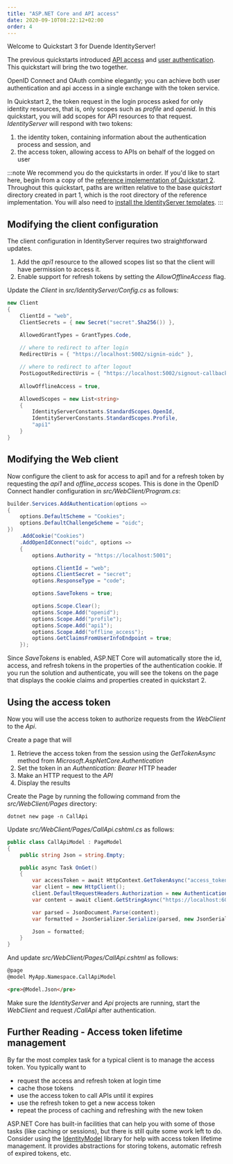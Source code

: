 ```yaml
---
title: "ASP.NET Core and API access"
date: 2020-09-10T08:22:12+02:00
order: 4
---
```


Welcome to Quickstart 3 for Duende IdentityServer!

The previous quickstarts introduced 
[API access](1_client_credentials) and 
[user authentication](2_interactive). This quickstart will bring 
the two together.

OpenID Connect and OAuth combine elegantly; you can achieve both user
authentication and api access in a single exchange with the token service.

In Quickstart 2, the token request in the login process asked for only identity
resources, that is, only scopes such as *profile* and *openid*. In this
quickstart, you will add scopes for API resources to that request.
*IdentityServer* will respond with two tokens:
1. the identity token, containing information about the authentication process
  and session, and
2. the access token, allowing access to APIs on behalf of the logged on user

:::note
We recommend you do the quickstarts in order. If you'd like to start here, begin
from a copy of the [reference implementation of Quickstart 2](https://github.com/DuendeSoftware/Samples/tree/main/IdentityServer/v6/Quickstarts/2_InteractiveAspNetCore).
Throughout this quickstart, paths are written relative to the base *quickstart*
directory created in part 1, which is the root directory of the reference
implementation. You will also need to [install the IdentityServer templates](0_overview#preparation).
:::


## Modifying the client configuration

The client configuration in IdentityServer requires two straightforward updates.
1. Add the *api1* resource to the allowed scopes list so that the client will
   have permission to access it.
2. Enable support for refresh tokens by setting the *AllowOfflineAccess* flag.

Update the *Client* in *src/IdentityServer/Config.cs* as follows:
```cs
new Client
{
    ClientId = "web",
    ClientSecrets = { new Secret("secret".Sha256()) },

    AllowedGrantTypes = GrantTypes.Code,
            
    // where to redirect to after login
    RedirectUris = { "https://localhost:5002/signin-oidc" },

    // where to redirect to after logout
    PostLogoutRedirectUris = { "https://localhost:5002/signout-callback-oidc" },
    
    AllowOfflineAccess = true,

    AllowedScopes = new List<string>
    {
        IdentityServerConstants.StandardScopes.OpenId,
        IdentityServerConstants.StandardScopes.Profile,
        "api1"
    }
}
```

## Modifying the Web client
Now configure the client to ask for access to api1 and for a refresh token by
requesting the *api1* and *offline_access* scopes. This is done in the OpenID
Connect handler configuration in *src/WebClient/Program.cs*:

```cs
builder.Services.AddAuthentication(options =>
{
    options.DefaultScheme = "Cookies";
    options.DefaultChallengeScheme = "oidc";
})
    .AddCookie("Cookies")
    .AddOpenIdConnect("oidc", options =>
    {
        options.Authority = "https://localhost:5001";

        options.ClientId = "web";
        options.ClientSecret = "secret";
        options.ResponseType = "code";

        options.SaveTokens = true;

        options.Scope.Clear();
        options.Scope.Add("openid");
        options.Scope.Add("profile");
        options.Scope.Add("api1");
        options.Scope.Add("offline_access");
        options.GetClaimsFromUserInfoEndpoint = true;
    });
```

Since *SaveTokens* is enabled, ASP.NET Core will automatically store the id,
access, and refresh tokens in the properties of the authentication cookie. If
you run the solution and authenticate, you will see the tokens on
the page that displays the cookie claims and properties created in quickstart 2.

## Using the access token
Now you will use the access token to authorize requests from the *WebClient* to
the *Api*. 

Create a page that will 
1. Retrieve the access token from the session using the *GetTokenAsync*
method from *Microsoft.AspNetCore.Authentication*
2. Set the token in an *Authentication: Bearer* HTTP header
3. Make an HTTP request to the *API*
4. Display the results

Create the Page by running the following command from the *src/WebClient/Pages*
directory:
```console
dotnet new page -n CallApi
```

Update *src/WebClient/Pages/CallApi.cshtml.cs* as follows:
```cs
public class CallApiModel : PageModel
{
    public string Json = string.Empty;

    public async Task OnGet()
    {
        var accessToken = await HttpContext.GetTokenAsync("access_token");
        var client = new HttpClient();
        client.DefaultRequestHeaders.Authorization = new AuthenticationHeaderValue("Bearer", accessToken);
        var content = await client.GetStringAsync("https://localhost:6001/identity");

        var parsed = JsonDocument.Parse(content);
        var formatted = JsonSerializer.Serialize(parsed, new JsonSerializerOptions { WriteIndented = true });

        Json = formatted;
    }
}
```

And update *src/WebClient/Pages/CallApi.cshtml* as follows:
```html
@page
@model MyApp.Namespace.CallApiModel

<pre>@Model.Json</pre>
```

Make sure the *IdentityServer* and *Api* projects are running, start the
*WebClient* and request */CallApi* after authentication.

## Further Reading - Access token lifetime management
By far the most complex task for a typical client is to manage the access token.
You typically want to 

* request the access and refresh token at login time
* cache those tokens
* use the access token to call APIs until it expires
* use the refresh token to get a new access token
* repeat the process of caching and refreshing with the new token

ASP.NET Core has built-in facilities that can help you with some of those tasks
(like caching or sessions), but there is still quite some work left to do.
Consider using the
[IdentityModel](https://identitymodel.readthedocs.io/en/latest/aspnetcore/overview.html)
library for help with access token lifetime management. It provides abstractions
for storing tokens, automatic refresh of expired tokens, etc.
